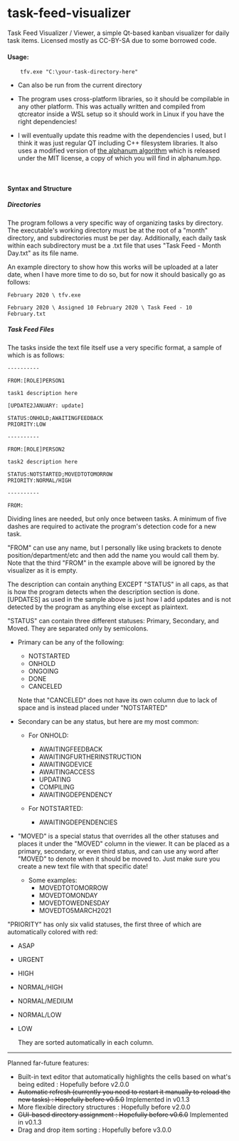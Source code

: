 # task-feed-visualizer
Task Feed Visualizer / Viewer, a simple Qt-based kanban visualizer for daily task items. Licensed mostly as CC-BY-SA due to some borrowed code.

#### Usage: 

		tfv.exe "C:\your-task-directory-here"
    

 - Can also be run from the current directory
 
 - The program uses cross-platform libraries, so it should be compilable in any other platform. This was actually written and compiled from qtcreator inside a WSL setup so it should work in Linux if you have the right dependencies!
 
 - I will eventually update this readme with the dependencies I used, but I think it was just regular QT including C++ filesystem libraries. It also uses a modified version of [the alphanum algorithm](http://www.davekoelle.com/alphanum.html) which is released under the MIT license, a copy of which you will find in alphanum.hpp.
 
 &nbsp;

#### Syntax and Structure

##### Directories

The program follows a very specific way of organizing tasks by directory. The executable's working directory must be at the root of a "month" directory, and subdirectories must be per day. Additionally, each daily task within each subdirectory must be a .txt file that uses "Task Feed - Month Day.txt" as its file name.

An example directory to show how this works will be uploaded at a later date, when I have more time to do so, but for now it should basically go as follows:

    February 2020 \ tfv.exe
	
    February 2020 \ Assigned 10 February 2020 \ Task Feed - 10 February.txt
	
##### Task Feed Files

The tasks inside the text file itself use a very specific format, a sample of which is as follows:

    ----------
   
    FROM:[ROLE]PERSON1
	
    task1 description here
	
    [UPDATE2JANUARY: update]
	
    STATUS:ONHOLD;AWAITINGFEEDBACK
    PRIORITY:LOW

    ----------
	
    FROM:[ROLE]PERSON2
	
    task2 description here
	
    STATUS:NOTSTARTED;MOVEDTOTOMORROW
    PRIORITY:NORMAL/HIGH
	
    ----------
	
    FROM:
	
Dividing lines are needed, but only once between tasks. A minimum of five dashes are required to activate the program's detection code for a new task. 

"FROM" can use any name, but I personally like using brackets to denote position/department/etc and then add the name you would call them by. Note that the third "FROM" in the example above will be ignored by the visualizer as it is empty.

The description can contain anything EXCEPT "STATUS" in all caps, as that is how the program detects when the description section is done. \[UPDATES] as used in the sample above is just how I add updates and is not detected by the program as anything else except as plaintext.

"STATUS" can contain three different statuses: Primary, Secondary, and Moved. They are separated only by semicolons.
 
 - Primary can be any of the following:
 	- NOTSTARTED
	- ONHOLD
	- ONGOING
	- DONE
	- CANCELED
	
	Note that "CANCELED" does not have its own column due to lack of space and is instead placed under "NOTSTARTED"
	
 - Secondary can be any status, but here are my most common:
 
 	- For ONHOLD:
		- AWAITINGFEEDBACK
		- AWAITINGFURTHERINSTRUCTION
		- AWAITINGDEVICE
		- AWAITINGACCESS
		- UPDATING
		- COMPILING
		- AWAITINGDEPENDENCY
		
	- For NOTSTARTED:
		- AWAITINGDEPENDENCIES
		
- "MOVED" is a special status that overrides all the other statuses and places it under the "MOVED" column in the viewer. It can be placed as a primary, secondary, or even third status, and can use any word after "MOVED" to denote when it should be moved to. Just make sure you create a new text file with that specific date!

	 - Some examples:
 		- MOVEDTOTOMORROW
		- MOVEDTOMONDAY
		- MOVEDTOWEDNESDAY
		- MOVEDTO5MARCH2021
		
"PRIORITY" has only six valid statuses, the first three of which are automatically colored with red:

- ASAP
- URGENT
- HIGH
- NORMAL/HIGH
- NORMAL/MEDIUM
- NORMAL/LOW
- LOW
	
	They are sorted automatically in each column.

---------

Planned far-future features:

- Built-in text editor that automatically highlights the cells based on what's being edited : Hopefully before v2.0.0
- ~~Automatic refresh (currently you need to restart it manually to reload the new tasks) : Hopefully before v0.5.0~~ Implemented in v0.1.3
- More flexible directory structures : Hopefully before v2.0.0
- ~~GUI-based directory assignment : Hopefully before v0.6.0~~ Implemented in v0.1.3
- Drag and drop item sorting : Hopefully before v3.0.0

	

